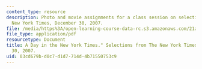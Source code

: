 ```yaml
---
content_type: resource
description: Photo and movie assignments for a class session on selections from The
  New York Times, December 30, 2007.
file: /media/https%3A/open-learning-course-data-rc.s3.amazonaws.com/21a-348-photography-and-truth-spring-2008/03cd679bd0c7d1d7714d4b71550753c9_MIT21A_348S08_nyt.pdf
file_type: application/pdf
resourcetype: Document
title: A Day in the New York Times." Selections from The New York Times, December
  30, 2007.
uid: 03cd679b-d0c7-d1d7-714d-4b71550753c9
---
```

